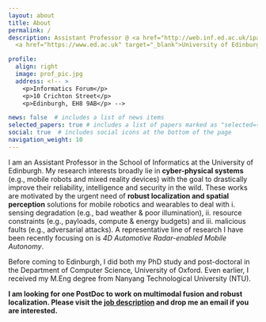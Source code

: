```yaml
---
layout: about
title: About
permalink: /
description: Assistant Professor @ <a href="http://web.inf.ed.ac.uk/ipab" target="_blank">School of Informatics</a>, 
  <a href="https://www.ed.ac.uk" target="_blank">University of Edinburgh</a> 

profile:
  align: right
  image: prof_pic.jpg
  address: <!-- >
    <p>Informatics Forum</p>
    <p>10 Crichton Street</p>
    <p>Edinburgh, EH8 9AB</p> -->

news: false  # includes a list of news items
selected_papers: true # includes a list of papers marked as "selected={true}"
social: true  # includes social icons at the bottom of the page
navigation_weight: 10
---
```


I am an Assistant Professor in the School of Informatics at the University of Edinburgh. My research interests broadly lie in **cyber-physical systems** (e.g., mobile robots and mixed reality devices) with the goal to drastically improve their reliability, intelligence and security in the wild. These works are motivated by the urgent need of **robust localization and spatial perception** solutions for mobile robotics and wearables to deal with i. sensing degradation (e.g., bad weather & poor illumination), ii. resource constraints (e.g., payloads, compute & energy budgets) and iii. malicious faults (e.g., adversarial attacks). A representative line of research I have been recently focusing on is *4D Automotive Radar-enabled Mobile Autonomy*. 

Before coming to Edinburgh, I did both my PhD study and post-doctoral in the Department of Computer Science, University of Oxford. Even earlier, I received my M.Eng degree from Nanyang Technological University (NTU). 


**I am looking for one PostDoc to work on multimodal fusion and robust localization. Please visit the [job description](https://christopherlu.github.io/vacancies/) and drop me an email if you are interested.**

